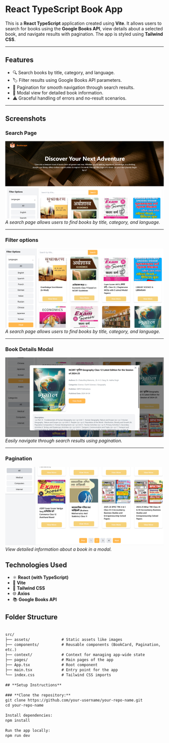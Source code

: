 # **React TypeScript Book App**  

This is a **React TypeScript** application created using **Vite**. It allows users to search for books using the **Google Books API**, view details about a selected book, and navigate results with pagination. The app is styled using **Tailwind CSS**.

---

## **Features**  
- 🔍 Search books by title, category, and language.  
- 🏷️ Filter results using Google Books API parameters.  
- 📖 Pagination for smooth navigation through search results.  
- 📜 Modal view for detailed book information.  
- ⚠️ Graceful handling of errors and no-result scenarios.  

---

## **Screenshots**

### **Search Page**  
![Search Page](https://github.com/sachinthacham/irusri-book-api/blob/main/book-app/src/assets/screenshots/screen01.png)  
*A search page allows users to find books by title, category, and language.*

---


### **Filter options** 
![Pagination](https://github.com/sachinthacham/irusri-book-api/blob/main/book-app/src/assets/screenshots/screen2.png)  
*A search page allows users to find books by title, category, and language.*


---

### **Book Details Modal**  
![Book Details Modal](https://github.com/sachinthacham/irusri-book-api/blob/main/book-app/src/assets/screenshots/screen4.png)  
*Easily navigate through search results using pagination.*

---


 ### **Pagination** 
![Filter methods](https://github.com/sachinthacham/irusri-book-api/blob/main/book-app/src/assets/screenshots/screen3.png)  
*View detailed information about a book in a modal.*


## **Technologies Used**  
- ⚛️ **React (with TypeScript)**  
- 🚀 **Vite**  
- 🎨 **Tailwind CSS**  
- 🌐 **Axios**  
- 📚 **Google Books API**  

## **Folder Structure**  
```plaintext

src/
├── assets/              # Static assets like images
├── components/          # Reusable components (BookCard, Pagination, etc.)
├── context/             # Context for managing app-wide state
├── pages/               # Main pages of the app
├── App.tsx              # Root component
├── main.tsx             # Entry point for the app
└── index.css            # Tailwind CSS imports

## **Setup Instructions**  

### **Clone the repository:**  
git clone https://github.com/your-username/your-repo-name.git  
cd your-repo-name 

Install dependencies:
npm install  

Run the app locally:
npm run dev  







